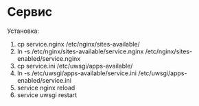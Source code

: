 # Сервис

Установка:

1. cp service.nginx /etc/nginx/sites-available/
2. ln -s /etc/nginx/sites-available/service.nginx /etc/nginx/sites-enabled/service.nginx
3. cp service.ini /etc/uwsgi/apps-available/
4. ln -s /etc/uwsgi/apps-available/service.ini /etc/uwsgi/apps-enabled/service.ini
5. service nginx reload
6. service uwsgi restart
